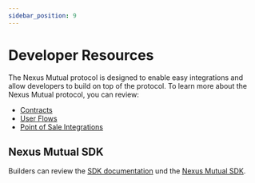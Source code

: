 ```yaml
---
sidebar_position: 9
---
```


# Developer Resources

The Nexus Mutual protocol is designed to enable easy integrations and allow developers to build on top of the protocol. To learn more about the Nexus Mutual protocol, you can review:
* [Contracts](/developers/contracts/)
* [User Flows](/developers/User%20Flows/cover-buyer)
* [Point of Sale Integrations](/developers/pos-integrations)

## Nexus Mutual SDK

Builders can review the [SDK documentation](https://api.nexusmutual.io/v2/api/docs/) und the [Nexus Mutual SDK](https://sdk.nexusmutual.io/). 
